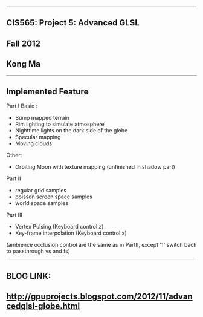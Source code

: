 -------------------------------------------------------------------------------
CIS565: Project 5: Advanced GLSL
-------------------------------------------------------------------------------
Fall 2012
-------------------------------------------------------------------------------
Kong Ma
-------------------------------------------------------------------------------
-------------------------------------------------------------------------------
Implemented Feature
-------------------------------------------------------------------------------
Part I 
Basic :
* Bump mapped terrain
* Rim lighting to simulate atmosphere
* Nighttime lights on the dark side of the globe
* Specular mapping
* Moving clouds

Other:
* Orbiting Moon with texture mapping (unfinished in shadow part)

Part II 

* regular grid samples 
* poisson screen space samples
* world space samples 

Part III

* Vertex Pulsing  (Keyboard control z)
* Key-frame interpolation (Keyboard control x)

(ambience occlusion control are the same as in PartII, except '1' switch back to passthrough vs and fs)

-------------------------------------------------------------------------------
BLOG LINK:
-------------------------------------------------------------------------------
http://gpuprojects.blogspot.com/2012/11/advancedglsl-globe.html
-------------------------------------------------------------------------------